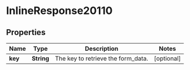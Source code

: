 # InlineResponse20110

## Properties
Name | Type | Description | Notes
------------ | ------------- | ------------- | -------------
**key** | **String** | The key to retrieve the form_data. |  [optional]
